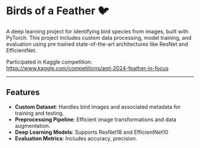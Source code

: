# Birds of a Feather 🐦

A deep learning project for identifying bird species from images, built with PyTorch. This project includes custom data processing, model training, and evaluation using pre trained state-of-the-art architectures like ResNet and EfficientNet.

Participated in Kaggle competition: https://www.kaggle.com/competitions/aml-2024-feather-in-focus

---

## Features 
- **Custom Dataset**: Handles bird images and associated metadata for training and testing.
- **Preprocessing Pipeline**: Efficient image transformations and data augmentation.
- **Deep Learning Models**: Supports ResNet18 and EfficientNet10
- **Evaluation Metrics**: Includes accuracy, precision. 

